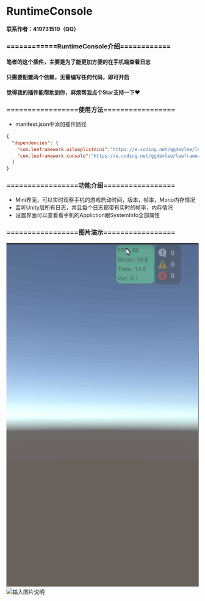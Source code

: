 # RuntimeConsole

**联系作者：419731519（QQ）**

### ============RuntimeConsole介绍============
#### 笔者的这个插件，主要是为了能更加方便的在手机端查看日志
#### 只需要配置两个依赖，无需编写任何代码，即可开启
#### 觉得我的插件能帮助到你，麻烦帮我点个Star支持一下❤️

### =================使用方法=================
- manifest.json中添加插件路径
```json
{
  "dependencies": {
	"com.leeframework.uilooplistmini":"https://e.coding.net/ggdevlee/leeframework/LoopListMini.git#1.0.1",
	"com.leeframework.console":"https://e.coding.net/ggdevlee/leeframework/RuntimeConsole.git#1.0.4"
  }
}
```

### =================功能介绍=================
- Mini界面，可以实时观察手机的游戏启动时间，版本，帧率，Mono内存情况
- 监听Unity层所有日志，并且每个日志都带有实时的帧率，内存情况
- 设置界面可以查看看手机的Appliction跟SystemInfo全部属性

### =================图片演示=================
![输入图片说明](TmpGif/screenshots.gif)
![输入图片说明](TmpGif/screenshots2.gif)

